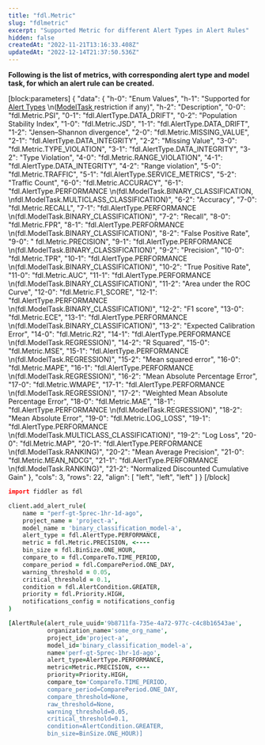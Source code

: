 ```yaml
---
title: "fdl.Metric"
slug: "fdlmetric"
excerpt: "Supported Metric for different Alert Types in Alert Rules"
hidden: false
createdAt: "2022-11-21T13:16:33.408Z"
updatedAt: "2022-12-14T21:37:50.536Z"
---
```

**Following is the list of metrics, with corresponding alert type and model task, for which an alert rule can be created.**

[block:parameters]
{
  "data": {
    "h-0": "Enum Values",
    "h-1": "Supported for [Alert Types](https://docs.fiddler.ai/v1.5/reference/fdlalerttype)  \n([ModelTask ](https://docs.fiddler.ai/v1.5/reference/fdlmodeltask)restriction if any)",
    "h-2": "Description",
    "0-0": "fdl.Metric.PSI",
    "0-1": "fdl.AlertType.DATA_DRIFT",
    "0-2": "Population Stability Index",
    "1-0": "fdl.Metric.JSD",
    "1-1": "fdl.AlertType.DATA_DRIFT",
    "1-2": "Jensen–Shannon divergence",
    "2-0": "fdl.Metric.MISSING_VALUE",
    "2-1": "fdl.AlertType.DATA_INTEGRITY",
    "2-2": "Missing Value",
    "3-0": "fdl.Metric.TYPE_VIOLATION",
    "3-1": "fdl.AlertType.DATA_INTEGRITY",
    "3-2": "Type Violation",
    "4-0": "fdl.Metric.RANGE_VIOLATION",
    "4-1": "fdl.AlertType.DATA_INTEGRITY",
    "4-2": "Range violation",
    "5-0": "fdl.Metric.TRAFFIC",
    "5-1": "fdl.AlertType.SERVICE_METRICS",
    "5-2": "Traffic Count",
    "6-0": "fdl.Metric.ACCURACY",
    "6-1": "fdl.AlertType.PERFORMANCE  \n(fdl.ModelTask.BINARY_CLASSIFICATION,  \nfdl.ModelTask.MULTICLASS_CLASSIFICATION)",
    "6-2": "Accuracy",
    "7-0": "fdl.Metric.RECALL",
    "7-1": "fdl.AlertType.PERFORMANCE  \n(fdl.ModelTask.BINARY_CLASSIFICATION)",
    "7-2": "Recall",
    "8-0": "fdl.Metric.FPR",
    "8-1": "fdl.AlertType.PERFORMANCE  \n(fdl.ModelTask.BINARY_CLASSIFICATION)",
    "8-2": "False Positive Rate",
    "9-0": " fdl.Metric.PRECISION",
    "9-1": "fdl.AlertType.PERFORMANCE  \n(fdl.ModelTask.BINARY_CLASSIFICATION)",
    "9-2": "Precision",
    "10-0": "fdl.Metric.TPR",
    "10-1": "fdl.AlertType.PERFORMANCE  \n(fdl.ModelTask.BINARY_CLASSIFICATION)",
    "10-2": "True Positive Rate",
    "11-0": "fdl.Metric.AUC",
    "11-1": "fdl.AlertType.PERFORMANCE  \n(fdl.ModelTask.BINARY_CLASSIFICATION)",
    "11-2": "Area under the ROC Curve",
    "12-0": "fdl.Metric.F1_SCORE",
    "12-1": "fdl.AlertType.PERFORMANCE  \n(fdl.ModelTask.BINARY_CLASSIFICATION)",
    "12-2": "F1 score",
    "13-0": "fdl.Metric.ECE",
    "13-1": "fdl.AlertType.PERFORMANCE  \n(fdl.ModelTask.BINARY_CLASSIFICATION)",
    "13-2": "Expected Calibration Error",
    "14-0": "fdl.Metric.R2",
    "14-1": "fdl.AlertType.PERFORMANCE  \n(fdl.ModelTask.REGRESSION)",
    "14-2": "R Squared",
    "15-0": "fdl.Metric.MSE",
    "15-1": "fdl.AlertType.PERFORMANCE  \n(fdl.ModelTask.REGRESSION)",
    "15-2": "Mean squared error",
    "16-0": "fdl.Metric.MAPE",
    "16-1": "fdl.AlertType.PERFORMANCE  \n(fdl.ModelTask.REGRESSION)",
    "16-2": "Mean Absolute Percentage Error",
    "17-0": "fdl.Metric.WMAPE",
    "17-1": "fdl.AlertType.PERFORMANCE  \n(fdl.ModelTask.REGRESSION)",
    "17-2": "Weighted Mean Absolute Percentage Error",
    "18-0": "fdl.Metric.MAE",
    "18-1": "fdl.AlertType.PERFORMANCE  \n(fdl.ModelTask.REGRESSION)",
    "18-2": "Mean Absolute Error",
    "19-0": "fdl.Metric.LOG_LOSS",
    "19-1": "fdl.AlertType.PERFORMANCE  \n(fdl.ModelTask.MULTICLASS_CLASSIFICATION)",
    "19-2": "Log Loss",
    "20-0": "fdl.Metric.MAP",
    "20-1": "fdl.AlertType.PERFORMANCE  \n(fdl.ModelTask.RANKING)",
    "20-2": "Mean Average Precision",
    "21-0": "fdl.Metric.MEAN_NDCG",
    "21-1": "fdl.AlertType.PERFORMANCE  \n(fdl.ModelTask.RANKING)",
    "21-2": "Normalized Discounted Cumulative Gain"
  },
  "cols": 3,
  "rows": 22,
  "align": [
    "left",
    "left",
    "left"
  ]
}
[/block]

```coffeescript Usage
import fiddler as fdl

client.add_alert_rule(
    name = "perf-gt-5prec-1hr-1d-ago",
    project_name = 'project-a',
    model_name = 'binary_classification_model-a',
    alert_type = fdl.AlertType.PERFORMANCE,
    metric = fdl.Metric.PRECISION, <----
    bin_size = fdl.BinSize.ONE_HOUR, 
    compare_to = fdl.CompareTo.TIME_PERIOD,
    compare_period = fdl.ComparePeriod.ONE_DAY,
    warning_threshold = 0.05,
    critical_threshold = 0.1,
    condition = fdl.AlertCondition.GREATER,
    priority = fdl.Priority.HIGH,
    notifications_config = notifications_config
)
```
```coffeescript Outputs
[AlertRule(alert_rule_uuid='9b8711fa-735e-4a72-977c-c4c8b16543ae',
           organization_name='some_org_name',
           project_id='project-a',
           model_id='binary_classification_model-a',
           name='perf-gt-5prec-1hr-1d-ago',
           alert_type=AlertType.PERFORMANCE,
           metric=Metric.PRECISION, <---
           priority=Priority.HIGH,
           compare_to='CompareTo.TIME_PERIOD,
           compare_period=ComparePeriod.ONE_DAY,
           compare_threshold=None,
           raw_threshold=None,
           warning_threshold=0.05,
           critical_threshold=0.1,
           condition=AlertCondition.GREATER,
           bin_size=BinSize.ONE_HOUR)]
```
